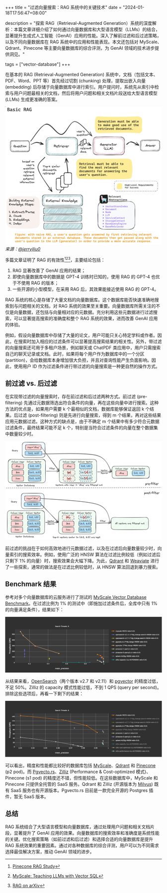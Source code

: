 +++
title = "过滤向量搜索：RAG 系统中的关键技术"
date = "2024-01-18T17:56:47+08:00"

description = "探索 RAG（Retrieval-Augmented Generation）系统的深度解析：本篇文章详细介绍了如何通过向量数据库和大型语言模型（LLMs）的结合，显著提升生成式人工智能（GenAI）应用的性能。深入了解前过滤和后过滤策略，以及不同向量数据库在 RAG 系统中的应用和性能表现。本文还包括对 MyScale、Qdrant、Pinecone 等主要向量数据库的综合评测，为 GenAI 领域的技术进步提供洞见。"

tags = ["vector-database"]
+++

在基本的 RAG (Retrieval-Augmented Generation) 系统中，文档（包括文本、PDF、Word、PPT 等）首先经过切割 (chunking) 处理，提取出嵌入向量 (embedding) 后存储于向量数据库中进行索引。用户提问时，系统先从索引中检索与用户问题最相关的文档，然后将用户问题和相关文档片段送给大型语言模型 (LLMs) 生成更准确的答案。

![Basic RAG](basic-rag.png)
*来源：[@jerryjliu0](https://twitter.com/jerryjliu0/status/1743323278100529254/photo/1)*

多篇文章证明了 RAG 的有效性[^1][^2][^3]，主要结论包括：

1. RAG 显著改善了 GenAI 应用的结果；
2. 即使向量数据库中的数据是 GPT-4 训练时已知的，使用 RAG 的 GPT-4 也优于不使用 RAG 的版本；
3. 一些开源的小型模型，在采用 RAG 后，其效果能接近使用 RAG 的 GPT-4。

RAG 系统的核心是存储了大量文档的向量数据库。这个数据库能否快速准确地搜索到与问题相关的文档，对 RAG 系统的效果至关重要。向量数据库所需关注的不仅是向量数据，还包括与向量相对应的元数据。充分利用这些元数据进行过滤搜索，可以显著提高搜索的准确度和整个 RAG 系统的效果，进而改善 GenAI 应用的体验。

例如，假设向量数据库中存储了大量的论文，用户可能只关心特定学科或作者。因此，在搜索时加入相应的过滤条件可以显著提高搜索结果的相关性。另外，带过滤的向量搜索还可用于多租户场景，例如聊天或 ChatPDF 类应用中，用户只需搜索自己的聊天记录或文档。此时，如果将每个用户作为数据库中的一个分区 (partition)，会给数据库本身增加很大负担，并且对查询性能产生负面影响。因此，使用用户 ID 作为过滤条件进行带过滤的向量搜索是一种更自然的操作方式。

## 前过滤 vs. 后过滤

在实现带过滤的向量搜索时，存在前过滤和后过滤两种方式。前过滤 (pre-filtering) 先通过元数据筛选出符合条件的向量，再在这些向量中进行搜索。这种方法的优点是，如果用户需要 k 个最相似的文档，数据库能够保证返回 k 个结果。后过滤 (post-filtering) 则是先进行向量搜索，得到 m 个结果，再对这些结果应用元数据过滤。这种方式的缺点是，由于不确定 m 个结果中有多少符合元数据过滤条件，最终结果可能不足 k 个，特别是当符合过滤条件的向量在整个数据集中数量较少时。

![Pre-filtering vs. post-filtering](image.png)

前过滤的挑战在于如何高效地进行元数据过滤，以及在过滤后向量数量较少时，向量索引的搜索效率。例如，使用广泛的 HNSW 算法在过滤比例较低（例如过滤后只剩下 1% 的向量）时，搜索效果会大幅下降。为此，[Qdrant](https://blog.vasnetsov.com/posts/categorical-hnsw/) 和 [Weaviate](https://weaviate.io/developers/weaviate/current/architecture/prefiltering.html) 进行了一些探索，通常的做法是在过滤比例较低时，从 HNSW 算法回退到暴力搜索。

## Benchmark 结果

参考对多个向量数据库的云服务进行了测试的 [MyScale Vector Database Benchmark](https://myscale.github.io/benchmark/)。在过滤比例为 1% 的测试中（即施加过滤条件后，全库中只有 1% 的向量满足条件），结果如下：

![过滤比例 1% 时向量数据库的 precision vs. throughput](all-results.png)

从结果来看，[OpenSearch](https://opensearch.org/)（两个版本 v2.7 和 v2.11）和 [pgvector](https://github.com/pgvector/pgvector) 的精度过低，不足 50%。Zilliz 的 capacity 模式性能过低，不到 1 QPS (query per second)。排除这些选项后，再看一下剩下的结果：

![过滤比例 1% 时向量数据库的 precision vs. throughput](results.png)

可以看出，精度和性能都比较好的数据库包括 [MyScale](https://myscale.com/)、[Qdrant](https://qdrant.tech/) 和 [Pinecone](https://www.pinecone.io/) (p2 pod)。而 [Pgvecto.rs](https://github.com/tensorchord/pgvecto.rs)、[Zilliz](https://zilliz.com/) (Performance & Cost-optimized 模式)、Pinecone (s1 pod) 的精度还不错，但性能较低。在这些数据库中，MyScale 和 Pinecone 只提供全托管的 SaaS 服务。Qdrant 和 Zilliz (开源版本为 [Milvus](https://milvus.io/)) 既有 SaaS 服务也有开源版本。Pgvecto.rs 目前是一款完全开源的 Postgres 插件，暂无 SaaS 版本。

## 总结

RAG 系统结合了大型语言模型和向量数据库，通过处理用户问题和相关文档片段，显著提升了 GenAI 应用的效果。向量数据库的搜索效率和准确度是系统性能的关键。优化搜索策略（如前过滤和后过滤）和选择合适的向量数据库是提升 RAG 系统效果的重要因素。通过对各种数据库的综合评测，用户可以为不同需求选择最佳解决方案，推动 GenAI 领域的进步。

[^1]: [Pinecone RAG Study](https://www.pinecone.io/blog/rag-study/)
[^2]: [MyScale: Teaching LLMs with Vector SQL](https://myscale.com/blog/teach-your-llm-vector-sql/)
[^3]: [RAG on arXiv](https://arxiv.org/abs/2005.11401)
